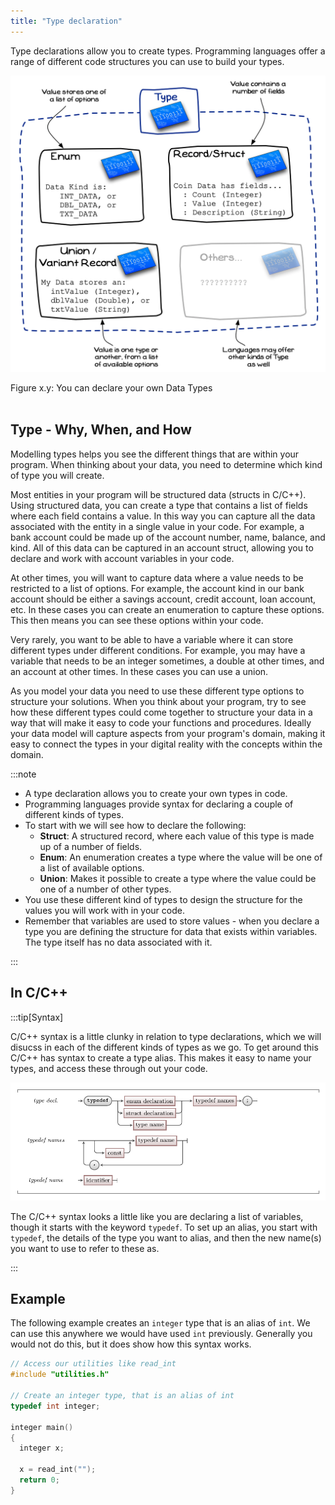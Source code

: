 ```yaml
---
title: "Type declaration"
---
```


Type declarations allow you to create types. Programming languages offer a range of different code structures you can use to build your types.

<a id="FigureCustomTypeDeclaration"></a>

![Figure x.y: You can declare your own Data Types](./images/custom-type-declaration.png "You can declare your own Data Types")
<div class="caption"><span class="caption-figure-nbr">Figure x.y: </span>You can declare your own Data Types</div><br/>

## Type - Why, When, and How

Modelling types helps you see the different things that are within your program. When thinking about your data, you need to determine which kind of type you will create.

Most entities in your program will be structured data (structs in C/C++). Using structured data, you can create a type that contains a list of fields where each field contains a value. In this way you can capture all the data associated with the entity in a single value in your code. For example, a bank account could be made up of the account number, name, balance, and kind. All of this data can be captured in an account struct, allowing you to declare and work with account variables in your code.

At other times, you will want to capture data where a value needs to be restricted to a list of options. For example, the account kind in our bank account should be either a savings account, credit account, loan account, etc. In these cases you can create an enumeration to capture these options. This then means you can see these options within your code.

Very rarely, you want to be able to have a variable where it can store different types under different conditions. For example, you may have a variable that needs to be an integer sometimes, a double at other times, and an account at other times. In these cases you can use a union.

As you model your data you need to use these different type options to structure your solutions. When you think about your program, try to see how these different types could come together to structure your data in a way that will make it easy to code your functions and procedures. Ideally your data model will capture aspects from your program's domain, making it easy to connect the types in your digital reality with the concepts within the domain.

:::note

- A type declaration allows you to create your own types in code.
- Programming languages provide syntax for declaring a couple of different kinds of types.
- To start with we will see how to declare the following:
  - **Struct**: A structured record, where each value of this type is made up of a number of fields.
  - **Enum**: An enumeration creates a type where the value will be one of a list of available options.
  - **Union**: Makes it possible to create a type where the value could be one of a number of other types.
- You use these different kind of types to design the structure for the values you will work with in your code.
- Remember that variables are used to store values - when you declare a type you are defining the structure for data that exists within variables. The type itself has no data associated with it.

:::

## In C/C++

:::tip[Syntax]

C/C++ syntax is a little clunky in relation to type declarations, which we will disucss in each of the different kinds of types as we go. To get around this C/C++ has syntax to create a type alias. This makes it easy to name your types, and access these through out your code.

![The C/C++ syntax for a type def alias](./images/type-decl.png)

The C/C++ syntax looks a little like you are declaring a list of variables, though it starts with the keyword `typedef`. To set up an alias, you start with `typedef`, the details of the type you want to alias, and then the new name(s) you want to use to refer to these as.

:::

## Example

The following example creates an `integer` type that is an alias of `int`. We can use this anywhere we would have used `int` previously. Generally you would not do this, but it does show how this syntax works.

```cpp
// Access our utilities like read_int
#include "utilities.h"

// Create an integer type, that is an alias of int
typedef int integer;

integer main()
{
  integer x;

  x = read_int("");
  return 0;
}

```

